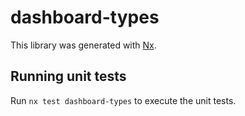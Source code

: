 # dashboard-types

This library was generated with [Nx](https://nx.dev).

## Running unit tests

Run `nx test dashboard-types` to execute the unit tests.
